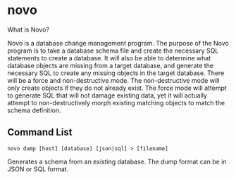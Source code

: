 # novo

What is Novo?

Novo is a database change management program. The purpose of the Novo program is to take a database schema file and create the necessary SQL statements to create a database. It will also be able to determine what database objects are missing from a target database, and generate the necessary SQL to create any missing objects in the target database. There will be a force and non-destructive mode. The non-destructive mode will only create objects if they do not already exist. The force mode will attempt to generate SQL that will not damage existing data, yet it will actually attempt to non-destructively morph existing matching objects to match the schema definition.

## Command List

    novo dump [host] [database] [json|sql] > [filename]

Generates a schema from an existing database. The dump format can be in JSON or SQL format.
